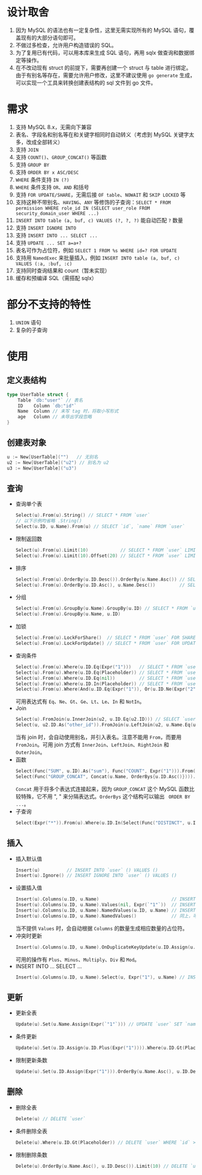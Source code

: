 # 设计取舍

1. 因为 MySQL 的语法也有一定复杂性，这里无需实现所有的 MySQL 语句，覆盖现有的大部分语句即可。
1. 不做过多检查，允许用户构造错误的 SQL。
1. 为了复用已有代码，可以用本库来生成 SQL 语句，再用 sqlx 做查询和数据绑定等操作。
1. 在不改动现有 struct 的前提下，需要再创建一个 struct 与 table 进行绑定。由于有别名等存在，需要允许用户修改，这里不建议使用 `go generate` 生成，可以实现一个工具来转换创建表结构的 sql 文件到 go 文件。

# 需求

1. 支持 MySQL 8.x，无需向下兼容
1. 表名、字段名和别名等在和关键字相同时自动转义（考虑到 MySQL 关键字太多，改成全部转义）
1. 支持 `JOIN`
1. 支持 `COUNT()`、`GROUP_CONCAT()` 等函数
1. 支持 `GROUP BY`
1. 支持 `ORDER BY x ASC/DESC`
1. `WHERE` 条件支持 `IN (?)`
1. `WHERE` 条件支持 `OR`、`AND` 和括号
1. 支持 `FOR UPDATE/SHARE`，无需后接 `OF table`、`NOWAIT` 和 `SKIP LOCKED` 等
1. 支持这种不带别名、`HAVING`、`ANY` 等修饰的子查询：`SELECT * FROM permission WHERE role_id IN (SELECT user_role FROM security_domain_user WHERE ...)`
1. `INSERT INTO table (a, buf, c) VALUES (?, ?, ?)` 能自动匹配 `?` 数量
1. 支持 `INSERT IGNORE INTO`
1. 支持 `INSERT INTO ... SELECT ...`
1. 支持 `UPDATE ... SET a=a+?`
1. 表名可作为占位符，例如 `SELECT 1 FROM %s WHERE id=? FOR UPDATE`
1. 支持用 `NamedExec` 来批量插入，例如 `INSERT INTO table (a, buf, c) VALUES (:a, :buf, :c)`
1. 支持同时查询结果和 count（暂未实现）
1. 缓存和预编译 SQL（需搭配 sqlx）

# 部分不支持的特性

1. `UNION` 语句
2. 复杂的子查询

# 使用

## 定义表结构

```go
type UserTable struct {
	Table `db:"user"` // 表名
	ID    Column `db:"id"`
	Name  Column // 未写 tag 时，将取小写形式
	age   Column // 未导出字段忽略
}
```

## 创建表对象

```go
u := New[UserTable]("")   // 无别名
u2 := New[UserTable]("u2") // 别名为 u2
u3 := New[UserTable]("u3")
```

## 查询

* 查询单个表
	```go
	Select(u).From(u).String() // SELECT * FROM `user`
	// 以下示例均省略 .String()
	Select(u.ID, u.Name).From(u) // SELECT `id`, `name` FROM `user`
	```
* 限制返回数
	```go
	Select(u).From(u).Limit(10)            // SELECT * FROM `user` LIMIT 10
	Select(u).From(u).Limit(10).Offset(20) // SELECT * FROM `user` LIMIT 20, 10
	```
* 排序
	```go
	Select(u).From(u).OrderBy(u.ID.Desc()).OrderBy(u.Name.Asc()) // SELECT * FROM `user` ORDER BY `id` DESC, `name`
	Select(u).From(u).OrderBy(u.ID.Asc(), u.Name.Desc())         // SELECT * FROM `user` ORDER BY `id`, `name` DESC"
	```
* 分组
	```go
	Select(u).From(u).GroupBy(u.Name).GroupBy(u.ID) // SELECT * FROM `user` GROUP BY `name`, `id`
	Select(u).From(u).GroupBy(u.Name, u.ID)
	```
* 加锁
	```go
	Select(u).From(u).LockForShare()  // SELECT * FROM `user` FOR SHARE
	Select(u).From(u).LockForUpdate() // SELECT * FROM `user` FOR UPDATE
	```
* 查询条件
	```go
	Select(u).From(u).Where(u.ID.Eq(Expr("1")))   // SELECT * FROM `user` WHERE `id` = 1
	Select(u).From(u).Where(u.ID.Eq(Placeholder)) // SELECT * FROM `user` WHERE `id` = ?
	Select(u).From(u).Where(u.ID.Eq(nil))         // SELECT * FROM `user` WHERE `id` IS NULL
	Select(u).From(u).Where(u.ID.In(Placeholder)) // SELECT * FROM `user` WHERE `id` IN (?)
	Select(u).From(u).Where(And(u.ID.Eq(Expr("1")), Or(u.ID.Ne(Expr("2")), u.ID.Gt(Expr("3"))))) // SELECT * FROM `user` WHERE `id` = 1 AND (`id` != 2 OR `id` > 3)
	```
	可用表达式有 `Eq`、`Ne`、`Gt`、`Ge`、`Lt`、`Le`、`In` 和 `NotIn`。
* Join
	```go
	Select(u).FromJoin(u.InnerJoin(u2, u.ID.Eq(u2.ID))) // SELECT `user`.* FROM `user` JOIN `user` AS `u2` ON `u`.`id` = `u2`.`id`
	Select(u, u2.ID.As("other_id")).FromJoin(u.LeftJoin(u2, u.Name.Eq(u2.Name)).OuterJoin(u3, u2.ID.Eq(u3.ID))) // SELECT `u`.*, `u2`.`id` AS `other_id` FROM `user` LEFT JOIN `user` AS `u2` ON `u`.`name` = `u2`.`name` OUTER JON `user` AS `u3` ON `u2`.`id` = `u3`.`id`
	```
	当有 join 时，会自动使用别名，并引入表名。注意不能用 `From`，而要用 `FromJoin`。可用 join 方式有 `InnerJoin`、`LeftJoin`、`RightJoin` 和 `OuterJoin`。
* 函数
	```go
	Select(Func("SUM", u.ID).As("sum"), Func("COUNT", Expr("1"))).From(u)      // SELECT SUM(`id`) AS `sum`, COUNT(1) FROM `user`
	Select(Func("GROUP_CONCAT", Concat(u.Name, OrderBys{u.ID.Asc()}))).From(u) // SELECT GROUP_CONCAT(`name` ORDER BY `id`) FROM `user`
	```
	`Concat` 用于将多个表达式连接起来，因为 `GROUP_CONCAT` 这个 MySQL 函数比较特殊，它不用 ", " 来分隔表达式。`OrderBys` 这个结构可以输出 ` ORDER BY ...`。
* 子查询
	```go
	Select(Expr("*")).From(u).Where(u.ID.In(Select(Func("DISTINCT", u.ID)).From(u))) // SELECT * FROM `user` WHERE `id` IN (SELECT DISTINCT(`id`) FROM `user`)
	```

## 插入
* 插入默认值
	```go
	Insert(u)          // INSERT INTO `user` () VALUES ()
	Insert(u).Ignore() // INSERT IGNORE INTO `user` () VALUES ()
	```
* 设置插入值
	```go
	Insert(u).Columns(u.ID, u.Name)                           // INSERT INTO `user` (`id`, `name`) VALUES (?, ?)
	Insert(u).Columns(u.ID, u.Name).Values(nil, Expr(`"1"`))  // INSERT INTO `user` (`id`, `name`) VALUES (NULL, "1")
	Insert(u).Columns(u.ID, u.Name).NamedValues(u.ID, u.Name) // INSERT INTO `user` (`id`, `name`) VALUES (:id, :name)
	Insert(u).Columns(u.ID, u.Name).NamedValues()             // 同上，可自动使用 Columns 来作为 NamedValues
	```
	当不提供 `Values` 时，会自动根据 `Columns` 的数量生成相应数量的占位符。
* 冲突时更新
	```go
	Insert(u).Columns(u.ID, u.Name).OnDuplicateKeyUpdate(u.ID.Assign(u.ID.Plus(Placeholder))) // INSERT INTO `user` (`id`, `name`) VALUES (?, ?) ON DUPLICATE KEY UPDATE `id`=`id`+?
	```
	可用的操作有 `Plus`、`Minus`、`Multiply`、`Div` 和 `Mod`。
* INSERT INTO ... SELECT ...
	```go
	Insert(u).Columns(u.ID, u.Name).Select(u, Expr("1"), u.Name) // INSERT INTO `user` (`id`, `name`) SELECT 1, `name` FROM `user`
	```

## 更新
* 更新全表
	```go
	Update(u).Set(u.Name.Assign(Expr(`"1"`))) // UPDATE `user` SET `name`="1"
	```
* 条件更新
	```go
	Update(u).Set(u.ID.Assign(u.ID.Plus(Expr("1")))).Where(u.ID.Gt(Placeholder)) // UPDATE `user` SET `name`=`id`+1 WHERE `id` > ?
	```
* 限制更新条数
	```go
	Update(u).Set(u.ID.Assign(Expr("1"))).OrderBy(u.Name.Asc(), u.ID.Desc()).Limit(10) // UPDATE `user` SET `id`=1 ORDER BY `name`, `id` DESC LIMIT 10
	```

## 删除
* 删除全表
	```go
	Delete(u) // DELETE `user`
	```
* 条件删除全表
	```go
	Delete(u).Where(u.ID.Gt(Placeholder)) // DELETE `user` WHERE `id` > ?
	```
* 限制删除条数
	```go
	Delete(u).OrderBy(u.Name.Asc(), u.ID.Desc()).Limit(10) // DELETE `user` ORDER BY `name`, `id` DESC LIMIT 10
	```
